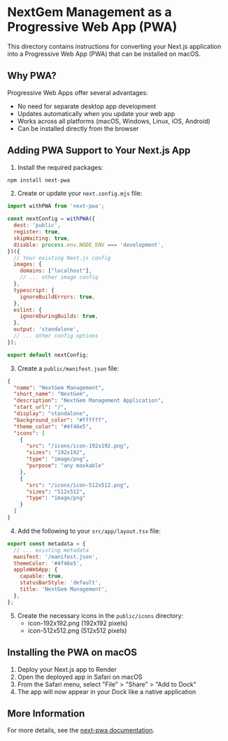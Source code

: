 # NextGem Management as a Progressive Web App (PWA)

This directory contains instructions for converting your Next.js application into a Progressive Web App (PWA) that can be installed on macOS.

## Why PWA?

Progressive Web Apps offer several advantages:
- No need for separate desktop app development
- Updates automatically when you update your web app
- Works across all platforms (macOS, Windows, Linux, iOS, Android)
- Can be installed directly from the browser

## Adding PWA Support to Your Next.js App

1. Install the required packages:
```bash
npm install next-pwa
```

2. Create or update your `next.config.mjs` file:
```javascript
import withPWA from 'next-pwa';

const nextConfig = withPWA({
  dest: 'public',
  register: true,
  skipWaiting: true,
  disable: process.env.NODE_ENV === 'development',
})({
  // Your existing Next.js config
  images: {
    domains: ["localhost"],
    // ... other image config
  },
  typescript: {
    ignoreBuildErrors: true,
  },
  eslint: {
    ignoreDuringBuilds: true,
  },
  output: 'standalone',
  // ... other config options
});

export default nextConfig;
```

3. Create a `public/manifest.json` file:
```json
{
  "name": "NextGem Management",
  "short_name": "NextGem",
  "description": "NextGem Management Application",
  "start_url": "/",
  "display": "standalone",
  "background_color": "#ffffff",
  "theme_color": "#4f46e5",
  "icons": [
    {
      "src": "/icons/icon-192x192.png",
      "sizes": "192x192",
      "type": "image/png",
      "purpose": "any maskable"
    },
    {
      "src": "/icons/icon-512x512.png",
      "sizes": "512x512",
      "type": "image/png"
    }
  ]
}
```

4. Add the following to your `src/app/layout.tsx` file:
```jsx
export const metadata = {
  // ... existing metadata
  manifest: '/manifest.json',
  themeColor: '#4f46e5',
  appleWebApp: {
    capable: true,
    statusBarStyle: 'default',
    title: 'NextGem Management',
  },
};
```

5. Create the necessary icons in the `public/icons` directory:
   - icon-192x192.png (192x192 pixels)
   - icon-512x512.png (512x512 pixels)

## Installing the PWA on macOS

1. Deploy your Next.js app to Render
2. Open the deployed app in Safari on macOS
3. From the Safari menu, select "File" > "Share" > "Add to Dock"
4. The app will now appear in your Dock like a native application

## More Information

For more details, see the [next-pwa documentation](https://github.com/shadowwalker/next-pwa). 